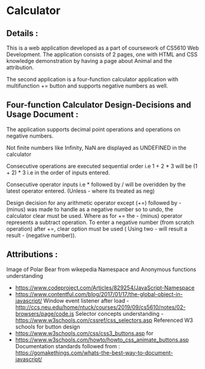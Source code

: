 # Calculator

## Details :

This is a web application developed as a part of coursework of CS5610 Web Development. The application consists of 2 pages, one with HTML and CSS knowledge demonstration by having a page about Animal and the attribution.

The second application is a four-function calculator application with multifunction += button and supports negative numbers as well.

## Four-function Calculator Design-Decisions and Usage Document :

The application supports decimal point operations and operations on negative numbers.

Not finite numbers like Infinity, NaN are displayed as UNDEFINED in the calculator

Consecutive operations are executed sequential order i.e 1 + 2 * 3 will be (1 + 2) * 3 i.e in the order of inputs entered.

Consecutive operator inputs i.e * followed by / will be overidden by the latest operator entered. (Unless - where its treated as neg)

Design decision for any arithmetic operator except (+=) followed by - (minus) was made to handle as a negative number so to undo, the calculator clear must be used. Where as for += the - (minus) operator represents a subtract operation. To enter a negative number (from scratch operation) after +=, clear option must be used ( Using two - will result a  result - (negative number)).

## Attributions : 
Image of Polar Bear from wikepedia
Namespace and Anonymous functions understanding 
- https://www.codeproject.com/Articles/829254/JavaScript-Namespace
- https://www.contentful.com/blog/2017/01/17/the-global-object-in-javascript/
Window event listener after load - http://ccs.neu.edu/home/ntuck/courses/2019/09/cs5610/notes/02-browsers/page/code.js
Selector concepts understanding - https://www.w3schools.com/cssref/css_selectors.asp
Referenced W3 schools for button design
- https://www.w3schools.com/css/css3_buttons.asp for 
- https://www.w3schools.com/howto/howto_css_animate_buttons.asp
Documentation standards followed from :
https://gomakethings.com/whats-the-best-way-to-document-javascript/
